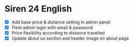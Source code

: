 # Siren 24 English

- [x] Add base price & distance setting in admin panel
- [x] Fleet admin login with email & password
- [x] Price flexibility according to distance travelled
- [x] Update about us section and header image on about page